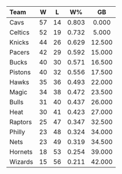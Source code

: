 | Team                             |  W  |  L  |  W%   |   GB   |
|:---------------------------------|:---:|:---:|:-----:|:------:|
| [](/r/clevelandcavs) Cavs        | 57  | 14  | 0.803 | 0.000  |
| [](/r/bostonceltics) Celtics     | 52  | 19  | 0.732 | 5.000  |
| [](/r/nyknicks) Knicks           | 44  | 26  | 0.629 | 12.500 |
| [](/r/pacers) Pacers             | 42  | 29  | 0.592 | 15.000 |
| [](/r/mkebucks) Bucks            | 40  | 30  | 0.571 | 16.500 |
| [](/r/detroitpistons) Pistons    | 40  | 32  | 0.556 | 17.500 |
| [](/r/atlantahawks) Hawks        | 35  | 36  | 0.493 | 22.000 |
| [](/r/orlandomagic) Magic        | 34  | 38  | 0.472 | 23.500 |
| [](/r/chicagobulls) Bulls        | 31  | 40  | 0.437 | 26.000 |
| [](/r/heat) Heat                 | 30  | 41  | 0.423 | 27.000 |
| [](/r/torontoraptors) Raptors    | 25  | 47  | 0.347 | 32.500 |
| [](/r/sixers) Philly             | 23  | 48  | 0.324 | 34.000 |
| [](/r/gonets) Nets               | 23  | 49  | 0.319 | 34.500 |
| [](/r/charlottehornets) Hornets  | 18  | 53  | 0.254 | 39.000 |
| [](/r/washingtonwizards) Wizards | 15  | 56  | 0.211 | 42.000 |